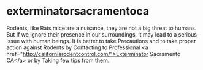 # exterminatorsacramentoca
Rodents, like Rats mice are a nuisance, they are not a big threat to humans. But If we ignore their presence in our surroundings, it may lead to a serious issue with human beings. It is better to take Precautions and to take proper action against Rodents by Contacting to Professional &lt;a href="http://californiarodentcontrol.com/">Exterminator Sacramento CA&lt;/a> or by Taking few tips from them.
